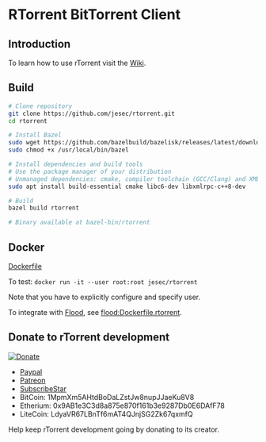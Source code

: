 # RTorrent BitTorrent Client

## Introduction

To learn how to use rTorrent visit the [Wiki](https://github.com/rakshasa/rtorrent/wiki).

## Build

```sh
# Clone repository
git clone https://github.com/jesec/rtorrent.git
cd rtorrent

# Install Bazel
sudo wget https://github.com/bazelbuild/bazelisk/releases/latest/download/bazelisk-linux-amd64 -O /usr/local/bin/bazel
sudo chmod +x /usr/local/bin/bazel

# Install dependencies and build tools
# Use the package manager of your distribution
# Unmanaged dependencies: cmake, compiler toolchain (GCC/Clang) and XMLRPC-C development files
sudo apt install build-essential cmake libc6-dev libxmlrpc-c++8-dev

# Build
bazel build rtorrent

# Binary available at bazel-bin/rtorrent
```

## Docker

[Dockerfile](https://github.com/jesec/rtorrent/blob/master/Dockerfile)

To test: `docker run -it --user root:root jesec/rtorrent`

Note that you have to explicitly configure and specify user.

To integrate with [Flood](https://flood.js.org), see [flood:Dockerfile.rtorrent](https://github.com/jesec/flood/blob/master/Dockerfile.rtorrent).

## Donate to rTorrent development

[![Donate](https://rakshasa.github.io/rtorrent/donate_paypal_green.svg)](https://paypal.me/jarisundell)

- [Paypal](https://paypal.me/jarisundelljp)
- [Patreon](https://www.patreon.com/rtorrent)
- [SubscribeStar](https://www.subscribestar.com/rtorrent)
- BitCoin: 1MpmXm5AHtdBoDaLZstJw8nupJJaeKu8V8
- Etherium: 0x9AB1e3C3d8a875e870f161b3e9287Db0E6DAfF78
- LiteCoin: LdyaVR67LBnTf6mAT4QJnjSG2Zk67qxmfQ

Help keep rTorrent development going by donating to its creator.
